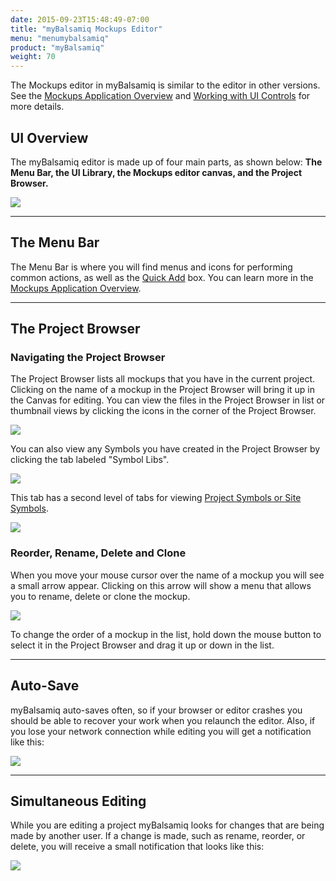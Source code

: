 ```yaml
---
date: 2015-09-23T15:48:49-07:00
title: "myBalsamiq Mockups Editor"
menu: "menumybalsamiq"
product: "myBalsamiq"
weight: 70
---
```


The Mockups editor in myBalsamiq is similar to the editor in other versions. See the [Mockups Application Overview](../overview/) and [Working with UI Controls](../controls/) for more details.

## UI Overview

The myBalsamiq editor is made up of four main parts, as shown below: **The Menu Bar, the UI Library, the Mockups editor canvas, and the Project Browser.**

![](//media.balsamiq.com/img/support/docs/myb/editor-overview.png)

* * *

## The Menu Bar

The Menu Bar is where you will find menus and icons for performing common actions, as well as the [Quick Add](../overview/#the-quick-add-tool) box. You can learn more in the [Mockups Application Overview](../overview/#the-application-bar).

* * *

## The Project Browser

### Navigating the Project Browser

The Project Browser lists all mockups that you have in the current project. Clicking on the name of a mockup in the Project Browser will bring it up in the Canvas for editing. You can view the files in the Project Browser in list or thumbnail views by clicking the icons in the corner of the Project Browser.

![](//media.balsamiq.com/img/support/docs/myb/editor-views.png)

You can also view any Symbols you have created in the Project Browser by clicking the tab labeled "Symbol Libs".

![](//media.balsamiq.com/img/support/docs/myb/editor-tabs.png)

This tab has a second level of tabs for viewing [Project Symbols or Site Symbols](../assets/).

![](//media.balsamiq.com/img/support/docs/myb/editor-symbolstabs.png)

### Reorder, Rename, Delete and Clone

When you move your mouse cursor over the name of a mockup you will see a small arrow appear. Clicking on this arrow will show a menu that allows you to rename, delete or clone the mockup.

![](//media.balsamiq.com/img/support/docs/myb/editor-rename.png)

To change the order of a mockup in the list, hold down the mouse button to select it in the Project Browser and drag it up or down in the list.

* * *

## Auto-Save

myBalsamiq auto-saves often, so if your browser or editor crashes you should be able to recover your work when you relaunch the editor. Also, if you lose your network connection while editing you will get a notification like this:

![](//media.balsamiq.com/img/support/docs/myb/editor-offline.png)

* * *

## Simultaneous Editing

While you are editing a project myBalsamiq looks for changes that are being made by another user. If a change is made, such as rename, reorder, or delete, you will receive a small notification that looks like this:

![](//media.balsamiq.com/img/support/docs/myb/editor-coedit.png)
